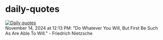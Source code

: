 # daily-quotes
[![Daily quotes](https://github.com/ceepu8/daily-quotes/actions/workflows/daily-quote.yml/badge.svg)](https://github.com/ceepu8/daily-quotes/actions/workflows/daily-quote.yml)<br/>
November 14, 2024 at 12:13 PM: "Do Whatever You Will, But First Be Such As Are Able To Will." - Friedrich Nietzsche
